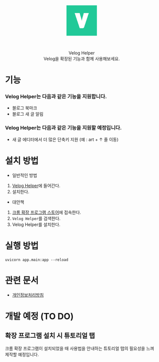 <p align="center">
  <img src="./frontend/icons/icon128.png" width=100/>
</p>
<br/>
<p align="center">
  Velog Helper
  <br/>  
  Velog을 확장된 기능과 함께 사용해보세요.
</p>

# 기능

### Velog Helper는 다음과 같은 기능을 지원합니다.

- 블로그 북마크
- 블로그 새 글 알림

### Velog Helper는 다음과 같은 기능을 지원할 예정입니다.

- 새 글 에디터에서 더 많은 단축키 지원
  (예 : art + ↑ 줄 이동)

# 설치 방법

- 일반적인 방법

1. [Velog Helper](https://chrome.google.com/webstore/detail/velog-helper/limdbpmjjehbmlnmkmaadbkklkmohbag?hl=ko)에 들어간다.
2. 설치한다.

- 대안책

1. [크롬 확장 프로그램 스토어](https://chrome.google.com/webstore/category/extensions?hl=ko)에 접속한다.
2. `Velog Helper`를 검색한다.
3. Velog Helper를 설치한다.

# 실행 방법

```cd .\backend\
uvicorn app.main:app --reload
```

# 관련 문서

- [개인정보처리방침](https://junah.notion.site/e297108af58744809dd6b9f1db49efe0)

# 개발 예정 (TO DO)

## 확장 프로그램 설치 시 튜토리얼 탭

크롬 확장 프로그램이 설치되었을 때 사용법을 안내하는 튜토리얼 탭의 필요성을 느껴 제작할 예정입니다.
